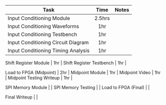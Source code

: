 Task | Time | Notes
-----|:----:|------
Input Conditioning Module | 2.5hrs | 
Input Conditioning Waveforms | 1hr | 
Input Conditioning Testbench | 1hr |
Input Conditioning Circuit Diagram | 1hr |
Input Conditioning Timing Analysis | 1hr |

Shift Register Module | 1hr |
Shift Register Testbench | 1hr |

Load to FPGA (Midpoint) | 2hr |
Midpoint Module | 1hr |
Midpoint Video | 1hr |
Midpoint Testing Writeup | 1hr |


SPI Memory Module | | 
SPI Memory Testing | | 
Load to FPGA (Final) | |

Final Writeup | |

